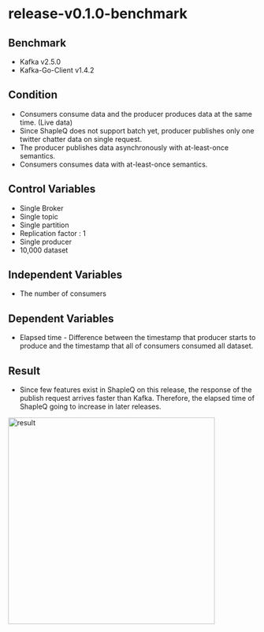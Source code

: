 # release-v0.1.0-benchmark
## Benchmark
* Kafka v2.5.0
* Kafka-Go-Client v1.4.2

## Condition
* Consumers consume data and the producer produces data at the same time. (Live data)
* Since ShapleQ does not support batch yet, producer publishes only one twitter chatter data on single request.
* The producer publishes data asynchronously with at-least-once semantics.
* Consumers consumes data with at-least-once semantics.


## Control Variables
* Single Broker
* Single topic
* Single partition
* Replication factor : 1
* Single producer
* 10,000 dataset
## Independent Variables
* The number of consumers

## Dependent Variables
* Elapsed time - Difference between the timestamp that producer starts to produce and the timestamp that all of consumers consumed all dataset.

## Result
* Since few features exist in ShapleQ on this release, the response of the publish request arrives faster than Kafka. Therefore, the elapsed time of ShapleQ going to increase in later releases.

<img width="419" alt="result" src="https://user-images.githubusercontent.com/44288167/91693216-a646a400-eba5-11ea-9f71-fc5d4e50ab00.png">
